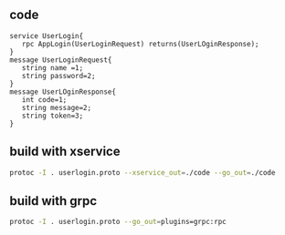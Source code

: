 
## code 

```code
service UserLogin{
   rpc AppLogin(UserLoginRequest) returns(UserLOginResponse);
}
message UserLoginRequest{
   string name =1;
   string password=2;
}
message UserLOginResponse{
   int code=1;
   string message=2;
   string token=3;
}
```
## build with xservice
```bash
protoc -I . userlogin.proto --xservice_out=./code --go_out=./code 
```
## build with grpc
```bash
protoc -I . userlogin.proto --go_out=plugins=grpc:rpc
```
